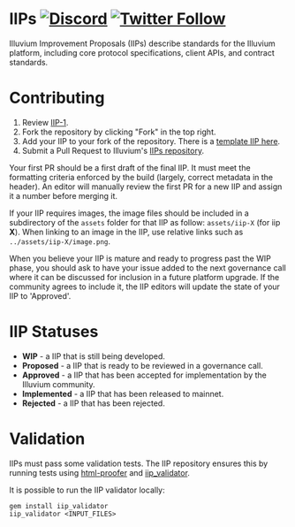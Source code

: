 # IIPs [![Discord](https://img.shields.io/discord/413890591840272394.svg?color=768AD4&label=discord&logo=https%3A%2F%2Fdiscordapp.com%2Fassets%2F8c9701b98ad4372b58f13fd9f65f966e.svg)](https://discordapp.com/channels/413890591840272394/) [![Twitter Follow](https://img.shields.io/twitter/follow/synthetix_io.svg?label=synthetix_io&style=social)](https://twitter.com/synthetix_io)

Illuvium Improvement Proposals (IIPs) describe standards for the Illuvium platform, including core protocol specifications, client APIs, and contract standards.


# Contributing

1.  Review [IIP-1](iips/iip-1.md).
2.  Fork the repository by clicking "Fork" in the top right.
3.  Add your IIP to your fork of the repository. There is a [template IIP here](iip-x.md).
4.  Submit a Pull Request to Illuvium's [IIPs repository](https://github.com/IlluviumGame/IIPs).

Your first PR should be a first draft of the final IIP. It must meet the formatting criteria enforced by the build (largely, correct metadata in the header). An editor will manually review the first PR for a new IIP and assign it a number before merging it. 

If your IIP requires images, the image files should be included in a subdirectory of the `assets` folder for that IIP as follow: `assets/iip-X` (for iip **X**). When linking to an image in the IIP, use relative links such as `../assets/iip-X/image.png`.

When you believe your IIP is mature and ready to progress past the WIP phase, you should ask to have your issue added to the next governance call where it can be discussed for inclusion in a future platform upgrade. If the community agrees to include it, the IIP editors will update the state of your IIP to 'Approved'.

# IIP Statuses

- **WIP** - a IIP that is still being developed.
- **Proposed** - a IIP that is ready to be reviewed in a governance call.
- **Approved** - a IIP that has been accepted for implementation by the Illuvium community.
- **Implemented** - a IIP that has been released to mainnet.
- **Rejected** - a IIP that has been rejected.

# Validation

IIPs must pass some validation tests. The IIP repository ensures this by running tests using [html-proofer](https://rubygems.org/gems/html-proofer) and [iip_validator](https://rubygems.org/gems/iip_validator).

It is possible to run the IIP validator locally:

```
gem install iip_validator
iip_validator <INPUT_FILES>
```
